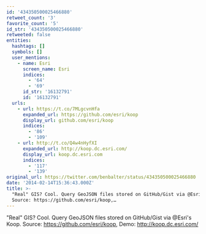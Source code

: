 ```yaml
---
id: '434350500025466880'
retweet_count: '3'
favorite_count: '5'
id_str: '434350500025466880'
retweeted: false
entities:
  hashtags: []
  symbols: []
  user_mentions:
    - name: Esri
      screen_name: Esri
      indices:
        - '64'
        - '69'
      id_str: '16132791'
      id: '16132791'
  urls:
    - url: https://t.co/7MLgcvnHfa
      expanded_url: https://github.com/esri/koop
      display_url: github.com/esri/koop
      indices:
        - '86'
        - '109'
    - url: http://t.co/Q4w4nHyfXI
      expanded_url: http://koop.dc.esri.com/
      display_url: koop.dc.esri.com
      indices:
        - '117'
        - '139'
original_url: https://twitter.com/benbalter/status/434350500025466880
date: '2014-02-14T15:36:43.000Z'
title: >-
  "Real" GIS? Cool. Query GeoJSON files stored on GitHub/Gist via @Esri's Koop.
  Source: https://github.com/esri/koop,…
---
```


"Real" GIS? Cool. Query GeoJSON files stored on GitHub/Gist via @Esri's Koop. Source: https://github.com/esri/koop, Demo: http://koop.dc.esri.com/